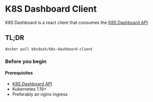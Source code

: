 # K8S Dashboard Client

K8S Dashboard is a react client that consumes the [K8S Dashboard API](https://github.com/k8sdash/k8s-dashboard-api)

## TL;DR
```
docker pull k8sdash/k8s-dashboard-client
```

### Before you begin
#### Prerequisites
* [K8S Dashboard API](https://github.com/k8sdash/k8s-dashboard-api)
* Kubernetes 1.19+
* Preferably an nginx ingress 
